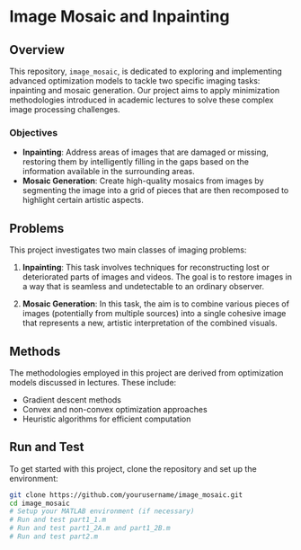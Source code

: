 # Image Mosaic and Inpainting

## Overview
This repository, `image_mosaic`, is dedicated to exploring and implementing advanced optimization models to tackle two specific imaging tasks: inpainting and mosaic generation. Our project aims to apply minimization methodologies introduced in academic lectures to solve these complex image processing challenges.

### Objectives
- **Inpainting**: Address areas of images that are damaged or missing, restoring them by intelligently filling in the gaps based on the information available in the surrounding areas.
- **Mosaic Generation**: Create high-quality mosaics from images by segmenting the image into a grid of pieces that are then recomposed to highlight certain artistic aspects.

## Problems
This project investigates two main classes of imaging problems:

1. **Inpainting**: This task involves techniques for reconstructing lost or deteriorated parts of images and videos. The goal is to restore images in a way that is seamless and undetectable to an ordinary observer.

2. **Mosaic Generation**: In this task, the aim is to combine various pieces of images (potentially from multiple sources) into a single cohesive image that represents a new, artistic interpretation of the combined visuals.

## Methods
The methodologies employed in this project are derived from optimization models discussed in lectures. These include:

- Gradient descent methods
- Convex and non-convex optimization approaches
- Heuristic algorithms for efficient computation

## Run and Test
To get started with this project, clone the repository and set up the environment:

```bash
git clone https://github.com/yourusername/image_mosaic.git
cd image_mosaic
# Setup your MATLAB environment (if necessary)
# Run and test part1_1.m 
# Run and test part1_2A.m and part1_2B.m
# Run and test part2.m
```


